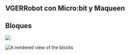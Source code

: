 ## VGERRobot con Micro:bit y Maqueen
## Bloques

![](https://github.com/IESValledelSol/VGERobotMicroBit/blob/master/20230514_192900.jpg)

![A rendered view of the blocks](https://github.com/IESValledelSol/VGERobotMicroBit/raw/master/.github/makecode/blocks.png)
